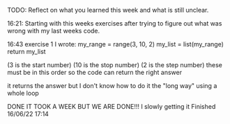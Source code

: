 TODO: Reflect on what you learned this week and what is still unclear.

16:21: Starting with this weeks exercises after trying to figure out what was wrong with my last weeks code.

16:43 exercise 1 I wrote:
my_range = range(3, 10, 2)
my_list = list(my_range)
return my_list

(3 is the start number)
(10 is the stop number)
(2 is the step number) these must be in this order so the code can return the right answer

it returns the answer but I don't know how to do it the "long way" using a whole loop

DONE IT TOOK A WEEK BUT WE ARE DONE!!!
I slowly getting it
Finished 16/06/22 17:14
